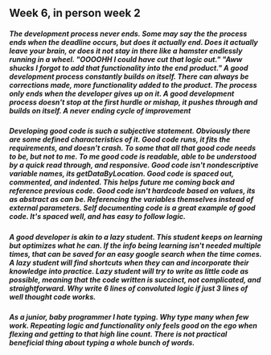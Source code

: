 ## Week 6, in person week 2

##### The development process never ends. Some may say the the process ends when the deadline occurs, but does it actually end. Does it actually leave your brain, or does it not stay in there like a hamster endlessly running in a wheel. "OOOOHH I could have cut that logic out." "Aww shucks I forgot to add that functionality into the end product." A good development process constantly builds on itself. There can always be corrections made, more functionality added to the product. The process only ends when the developer gives up on it. A good development process doesn't stop at the first hurdle or mishap, it pushes through and builds on itself. A never ending cycle of improvement

##### Developing good code is such a subjective statement. Obviously there are some defined characteristics of it. Good code runs, it fits the requirements, and doesn't crash. To some that all that good code needs to be, but not to me. To me good code is readable, able to be understood by a quick read through, and responsive. Good code isn't nondescriptive variable names, its getDataByLocation. Good code is spaced out, commented, and indented. This helps future me coming back and reference previous code. Good code isn't hardcode based on values, its as abstract as can be. Referencing the variables themselves instead of external parameters. Self documenting code is a great example of good code. It's spaced well, and has easy to follow logic.

##### A good developer is akin to a lazy student. This student keeps on learning but optimizes what he can. If the info being learning isn't needed multiple times, that can be saved for an easy google search when the time comes. A lazy student will find shortcuts when they can and incorporate their knowledge into practice. Lazy student will try to write as little code as possible, meaning that the code written is succinct, not complicated, and straightforward. Why write 6 lines of convoluted logic if just 3 lines of well thought code works.        

##### As a junior, baby programmer I hate typing. Why type many when few work. Repeating logic and functionality only feels good on the ego when flexing and getting to that high line count. There is not practical beneficial thing about typing a whole bunch of words.  